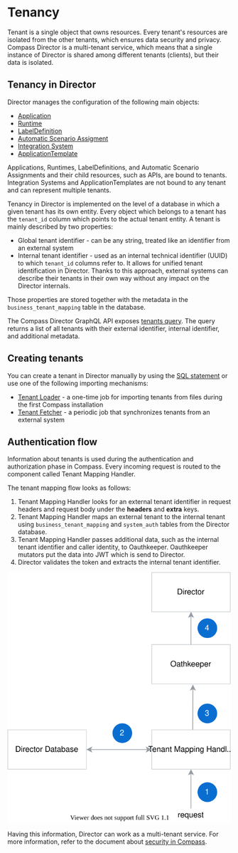 # Tenancy
Tenant is a single object that owns resources.
Every tenant's resources are isolated from the other tenants, which ensures data security and privacy.
Compass Director is a multi-tenant service, which means that a single instance of Director is shared among different tenants (clients), but their data is isolated.

## Tenancy in Director
Director manages the configuration of the following main objects:
* [Application](https://github.com/kyma-incubator/compass/blob/main/docs/compass/02-01-components.md#application)
* [Runtime](https://github.com/kyma-incubator/compass/blob/main/docs/compass/02-01-components.md#kyma-runtime)
* [LabelDefinition](https://github.com/kyma-incubator/compass/blob/main/docs/compass/03-02-labels.md#labeldefinitions)
* [Automatic Scenario Assigment](https://github.com/kyma-incubator/compass/blob/main/docs/compass/03-03-automatic-scenario-assignment.md)
* [Integration System](https://github.com/kyma-incubator/compass/blob/main/docs/compass/02-01-components.md#integration-system)
* [ApplicationTemplate](https://github.com/kyma-incubator/compass/blob/main/docs/compass/02-01-components.md#applicationtemplate)

Applications, Runtimes, LabelDefinitions, and Automatic Scenario Assignments and their child resources, such as APIs, are bound to tenants.
Integration Systems and ApplicationTemplates are not bound to any tenant and can represent multiple tenants.

Tenancy in Director is implemented on the level of a database in which a given tenant has its own entity.
Every object which belongs to a tenant has the `tenant_id` column which points to the actual tenant entity.
A tenant is mainly described by two properties: 
* Global tenant identifier - can be any string, treated like an identifier from an external system 
* Internal tenant identifier - used as an internal technical identifier (UUID) to which `tenant_id` columns refer to. It allows for unified tenant identification in Director. Thanks to this approach, external systems can describe their tenants in their own way without any impact on the Director internals.

Those properties are stored together with the metadata in the `business_tenant_mapping` table in the database.

The Compass Director GraphQL API exposes [tenants query](https://github.com/kyma-incubator/compass/blob/main/components/director/examples/query-tenants/query-tenants.graphql). 
The query returns a list of all tenants with their external identifier, internal identifier, and additional metadata. 
## Creating tenants
You can create a tenant in Director manually by using the [SQL statement](https://github.com/kyma-incubator/compass/blob/main/components/schema-migrator/seeds/director/add_tenants.sql) or use one of the following importing mechanisms:
* [Tenant Loader](https://github.com/kyma-incubator/compass/tree/main/components/director/cmd/tenantloader) - a one-time job for importing tenants from files during the first Compass installation
* [Tenant Fetcher](https://github.com/kyma-incubator/compass/tree/main/components/director/cmd/tenantfetcher) - a periodic job that synchronizes tenants from an external system

## Authentication flow
Information about tenants is used during the authentication and authorization phase in Compass.
Every incoming request is routed to the component called Tenant Mapping Handler.

The tenant mapping flow looks as follows:
1. Tenant Mapping Handler looks for an external tenant identifier in request headers and request body under the **headers** and **extra** keys.
2. Tenant Mapping Handler maps an external tenant to the internal tenant using `business_tenant_mapping` and `system_auth` tables from the Director database.
3. Tenant Mapping Handler passes additional data, such as the internal tenant identifier and caller identity, to Oauthkeeper. Oauthkeeper mutators put the data into JWT which is send to Director.
4. Director validates the token and extracts the internal tenant identifier.

![](./assets/tenant-mapping.svg)

Having this information, Director can work as a multi-tenant service. For more information, refer to the document about [security in Compass](https://github.com/kyma-incubator/compass/blob/main/docs/compass/03-01-security.md).
